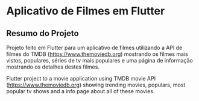 # Aplicativo de Filmes em Flutter

## Resumo do Projeto

Projeto feito em Flutter para um aplicativo de filmes utilizando a API de filmes do TMDB (https://www.themoviedb.org) mostrando os filmes mais vistos, populares, séries de tv mais populares e uma página de informação mostrando os detalhes destes filmes.

Flutter project to a movie application using TMDB movie API (https://www.themoviedb.org) showing trending movies, populars, most popular tv shows and a info page about all of these movies.

